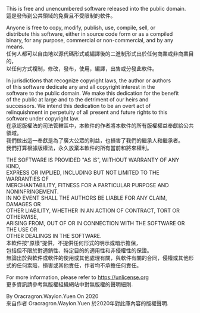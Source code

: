 This is free and unencumbered software released into the public domain.  
這是發佈到公共領域的免費且不受限制的軟件。  
  
Anyone is free to copy, modify, publish, use, compile, sell, or  
distribute this software, either in source code form or as a compiled  
binary, for any purpose, commercial or non-commercial, and by any  
means.  
任何人都可以自由地以源代碼形式或編譯後的二進制形式出於任何商業或非商業目的，  
以任何方式複制，修改，發布，使用，編譯，出售或分發此軟件。  
  
In jurisdictions that recognize copyright laws, the author or authors  
of this software dedicate any and all copyright interest in the  
software to the public domain. We make this dedication for the benefit  
of the public at large and to the detriment of our heirs and  
successors. We intend this dedication to be an overt act of  
relinquishment in perpetuity of all present and future rights to this  
software under copyright law.  
在承認版權法的司法管轄區中，本軟件的作者將本軟件的所有版權權益奉獻給公共領域。  
我們做出這一奉獻是為了廣大公眾的利益，也損害了我們的繼承人和繼承者。  
我們打算根據版權法，永久放棄本軟件的所有當前和將來權利。  
  
THE SOFTWARE IS PROVIDED "AS IS", WITHOUT WARRANTY OF ANY KIND,  
EXPRESS OR IMPLIED, INCLUDING BUT NOT LIMITED TO THE WARRANTIES OF  
MERCHANTABILITY, FITNESS FOR A PARTICULAR PURPOSE AND NONINFRINGEMENT.  
IN NO EVENT SHALL THE AUTHORS BE LIABLE FOR ANY CLAIM, DAMAGES OR  
OTHER LIABILITY, WHETHER IN AN ACTION OF CONTRACT, TORT OR OTHERWISE,  
ARISING FROM, OUT OF OR IN CONNECTION WITH THE SOFTWARE OR THE USE OR  
OTHER DEALINGS IN THE SOFTWARE.  
本軟件按“原樣”提供，不提供任何形式的明示或暗示擔保，  
包括但不限於對適銷性、特定目的的適用性和非侵權性的保證。   
無論出於與軟件或軟件的使用或其他處理有關，與軟件有關的合同，侵權或其他形式的任何索賠，損害或其他責任，作者均不承擔任何責任。  
  
  
  
For more information, please refer to <https://unlicense.org>  
更多資訊請參考無版權組織網站中對無版權的聲明細則.  
  
By Oracragron.Waylon.Yuen On 2020  
來自作者 Oracragron.Waylon.Yuen 於2020年對此庫內容的版權聲明.  